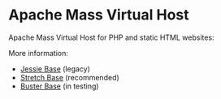 # Apache Mass Virtual Host

Apache Mass Virtual Host for PHP and static HTML websites:

More information:

- [Jessie Base](jessie) (legacy)
- [Stretch Base](stretch) (recommended)
- [Buster Base](buster) (in testing)
